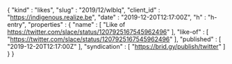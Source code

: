 {
  "kind" : "likes",
  "slug" : "2019/12/wlblq",
  "client_id" : "https://indigenous.realize.be",
  "date" : "2019-12-20T12:17:00Z",
  "h" : "h-entry",
  "properties" : {
    "name" : [ "Like of https://twitter.com/slace/status/1207925167545962496" ],
    "like-of" : [ "https://twitter.com/slace/status/1207925167545962496" ],
    "published" : [ "2019-12-20T12:17:00Z" ],
    "syndication" : [ "https://brid.gy/publish/twitter" ]
  }
}
